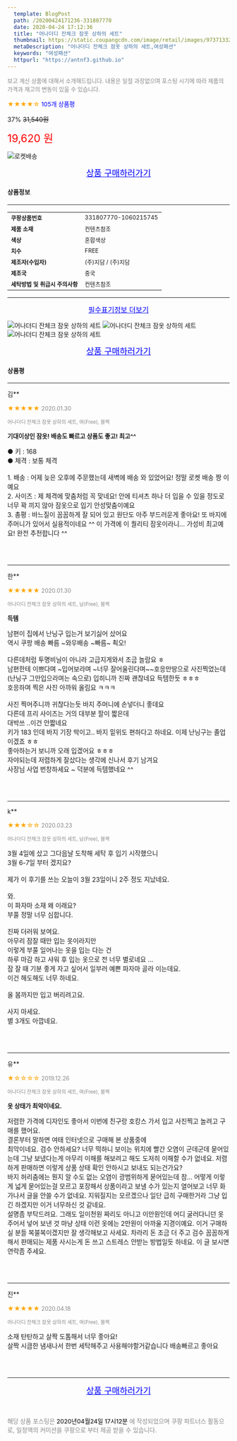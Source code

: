 ```yaml
---
  template: BlogPost
  path: /20200424171236-331807770
  date: 2020-04-24 17:12:36
  title: "어나더디 잔체크 잠옷 상하의 세트"
  thumbnail: https://static.coupangcdn.com/image/retail/images/9737133254248-a644410a-80c0-48fd-b7b7-89a4dba6efb1.jpg
  metaDescription: "어나더디 잔체크 잠옷 상하의 세트,여성패션"
  keywords: "여성패션"
  httpurl: "https://antnf3.github.io"
---
```

  
<span style="color: #888;font-size:0.8rem">보고 계신 상품에 대해서 소개해드립니다.
내용은 일절 과장없으며 포스팅 시기에 따라 제품의 가격과 재고의 변동이 있을 수 있습니다.</span>
  
<span style="color: orange;">★★★★☆</span> <span style="color: blue;font-size: 0.85rem;">105개 상품평</span>

<span style="font-size: 0.9rem">37%</span> <span style="font-size: 0.9rem">~~31,540원~~</span>

<span style="color: red;font-size: 1.5rem;">19,620 원</span>

![로켓배송](https://postfiles.pstatic.net/MjAyMDA0MTBfMjcz/MDAxNTg2NDQ1OTAwMDc5.1T-Iy6-X12_V8iyof2OtSqUCu6urPUUOnjG41kbMy_kg.c1eqxaGayJ1XX0TGV24QXbZg9dvQ9C_dYZx39G_Z7Wog.PNG.cigshop2/rocket_logo.png?type=w773)

<p align="center"><a href="http://me2.do/50taFOSw" style="font-size: 1.2rem; color: blue;">상품 구매하러가기</a></p>

#### 상품정보

---

|                  |                       |
| ---------------- | --------------------- |
| **<span style="font-size:0.8rem;">쿠팡상품번호</span>** | <span style="font-size:0.8rem;">331807770-1060215745</span> |
| **<span style="font-size:0.8rem;">제품 소재</span>**    | <span style="font-size:0.8rem;">컨텐츠참조</span>        |
| **<span style="font-size:0.8rem;">색상</span>**    | <span style="font-size:0.8rem;">혼합색상</span>        |
| **<span style="font-size:0.8rem;">치수</span>**    | <span style="font-size:0.8rem;">FREE</span>        |
| **<span style="font-size:0.8rem;">제조자(수입자)</span>**    | <span style="font-size:0.8rem;">(주)지담 / (주)지담</span>        |
| **<span style="font-size:0.8rem;">제조국</span>**    | <span style="font-size:0.8rem;">중국</span>        |
| **<span style="font-size:0.8rem;">세탁방법 및 취급시 주의사항</span>**    | <span style="font-size:0.8rem;">컨텐츠참조</span>        |




---

<p align="center"><a href="http://me2.do/50taFOSw" style="font-size: 1rem; color: blue;">필수표기정보 더보기</a></p>

![어나더디 잔체크 잠옷 상하의 세트](http://thumbnail9.coupangcdn.com/thumbnails/remote/q89/image/retail/images/64581244693257-8ffe388e-8201-443c-b66e-51ebbf6730e1.jpg)
![어나더디 잔체크 잠옷 상하의 세트](http://thumbnail9.coupangcdn.com/thumbnails/remote/q89/image/retail/images/64581244693257-8ffe388e-8201-443c-b66e-51ebbf6730e1.jpg)
![어나더디 잔체크 잠옷 상하의 세트](http://thumbnail6.coupangcdn.com/thumbnails/remote/q89/image/retail/images/2019/11/06/16/0/23d50502-f9d3-4e4b-bcf2-9b74c85f5b0e.jpg)

<p align="center"><a href="http://me2.do/50taFOSw" style="font-size: 1.2rem; color: blue;">상품 구매하러가기</a></p>

#### 상품평
  
---
  
김**
    
<span style="color: orange;">★★★★★</span> <span style="font-size:0.8rem;color: #888;">2020.01.30</span>
    
<span style="color: #888;font-size:0.7rem">어나더디 잔체크 잠옷 상하의 세트, 여(Free), 블랙</span>
    
<span style="font-size:0.85rem">**기대이상인 잠옷! 배송도 빠르고 상품도 좋고! 최고^^**</span>
    
<span style="font-size: 0.9rem;">● 키   : 168<br/>● 체격 : 보통 체격<br/><br/>1. 배송 : 어제 늦은 오후에 주문했는데 새벽에 배송 와 있었어요! 정말 로켓 배송 짱 이예요 <br/>2. 사이즈 : 제 체격에 맞춤처럼 꼭 맞네요! 안에 티셔츠 하나 더 입을 수 있을 정도로 너무 꽉 끼지 않아 잠옷으로 입기 안성맞춤이예요 <br/>3. 총평 : 바느질이 꼼꼼하게 잘 되어 있고 원단도 아주 부드러운게 좋아요! 또 바지에 주머니가 있어서 실용적이네요 ^^ 이 가격에 이 퀄리티 잠옷이라니... 가성비 최고예요! 완전 추천합니다 ^^</span>
    
<br>
<br>

---
  
한**
    
<span style="color: orange;">★★★★★</span> <span style="font-size:0.8rem;color: #888;">2020.01.30</span>
    
<span style="color: #888;font-size:0.7rem">어나더디 잔체크 잠옷 상하의 세트, 남(Free), 블랙</span>
    
<span style="font-size:0.85rem">**득템**</span>
    
<span style="font-size: 0.9rem;">남편이 집에서 난닝구 입는거 보기싫어 샀어요<br/>역시 쿠팡 배송 빠름 ~와우배송 ~빠름~ 쵝오!<br/><br/>다른데처럼 투명비닐이 아니라 고급지게와서 조금 놀람요 ㅎ<br/>남편한테 이쁘다며 ~입어보라며 ~너무 잘어울린다며~~호응만땅으로 사진찍었는데 (난닝구 그만입으라며는 속으로) 입히니까 진짜 괜찮네요 득템한듯 ㅎㅎㅎ<br/>호응하며 찍은 사진 아까워 올림요 ㅋㅋㅋ<br/><br/>사진 찍어주니까 귀찮다는듯 바지 주머니에 손넣더니 좋데요<br/>다른데 프리 사이즈는 거의 대부분 팔이 짧은데<br/>대박쓰 ..이건 안짧네요 <br/>키가 183 인데 바지 기장 딱이고.. 바지 밑위도 편하다고 하네요. 이제 난닝구는 졸업이겠죠 ㅎㅎ<br/>좋아하는거 보니까 오래 입겠어요 ㅎㅎㅎ <br/>자야되는데 저렴하게 잘샀다는 생각에 신나서 후기 남겨요<br/>사장님 사업 번창하세요 ~ 덕분에 득템했네요 ^^</span>
    
<br>
<br>

---
  
k**
    
<span style="color: orange;">★★★☆☆</span> <span style="font-size:0.8rem;color: #888;">2020.03.23</span>
    
<span style="color: #888;font-size:0.7rem">어나더디 잔체크 잠옷 상하의 세트, 남(Free), 블랙</span>
    

    
<span style="font-size: 0.9rem;">3월 4일에 샀고 그다음날 도착해 세탁 후 입기 시작했으니<br/>3월 6-7일 부터 겠지요? <br/><br/>제가 이 후기를 쓰는 오늘이 3월 23일이니 2주 정도 지났네요.<br/><br/>와.<br/>이 파자마 소재 왜 이래요?<br/>부풀 정말 너무 심합니다.<br/><br/>진짜 더러워 보여요. <br/>아무리 잠잘 때만 입는 옷이라지만 <br/>이렇게 부풀 일어나는 옷을 입는 다는 건<br/>하루 마감 하고 샤워 후 입는 옷으로 전 너무 별로네요 ...<br/>잠 잘 때 기분 좋게 자고 싶어서 일부러 예쁜 파자마 골라 이는데요. <br/>이건 해도해도 너무 하네요.<br/><br/>올 봄까지만 입고 버리려고요.<br/><br/>사지 마세요.<br/>별 3개도 아깝네요.</span>
    
<br>
<br>

---
  
유**
    
<span style="color: orange;">★☆☆☆☆</span> <span style="font-size:0.8rem;color: #888;">2019.12.26</span>
    
<span style="color: #888;font-size:0.7rem">어나더디 잔체크 잠옷 상하의 세트, 여(Free), 블랙</span>
    
<span style="font-size:0.85rem">**옷 상태가 최악이네요.**</span>
    
<span style="font-size: 0.9rem;">저렴한 가격에 디자인도 좋아서 이번에 친구랑 호캉스 가서 입고 사진찍고 놀려고 구매를 했어요. <br/>결론부터 말하면 여태 인터넷으로 구매해 본 상품중에<br/>최악이네요. 검수 안하세요? 너무 떡하니 보이는 위치에 빨간 오염이 군데군데 묻어있는데 그냥 보냈다는게 아무리 이해를 해보려고 해도 도저히 이해할 수가 없네요. 저렴하게 판매하면 이렇게 상품 상태 확인 안하시고 보내도 되는건가요? <br/>바지 허리춤에는 뭔지 알 수도 없는 오염이 광범위하게 묻어있는데 참... 어떻게 이렇게 넓게 묻어있는걸 모르고 포장해서 상품이라고 보낼 수가 있는지 열어보고 너무 화가나서 글을 안쓸 수가 없네요. 지워질지는 모르겠으나 일단 급히 구매한거라 그냥 입긴 하겠지만 이거 너무하신 것 같네요. <br/>설명좀 부탁드려요. 그래도 일이천원 짜리도 아니고 이만원인데 어디 굴러다니던 옷 주어서 넣어 보낸 것 마냥 상태 이런 옷에는 2만원이 아까울 지경이예요. 이거 구매하실 분들 복불복이겠지만 잘 생각해보고 사세요. 차라리 돈 조금 더 주고 검수 꼼꼼하게 해서 판매되는 제품 사시는게 돈 쓰고 스트레스 안받는 방법일듯 하네요. 이 글 보시면 연락좀 주세요.</span>
    
<br>
<br>

---
  
진**
    
<span style="color: orange;">★★★★★</span> <span style="font-size:0.8rem;color: #888;">2020.04.18</span>
    
<span style="color: #888;font-size:0.7rem">어나더디 잔체크 잠옷 상하의 세트, 여(Free), 블랙</span>
    

    
<span style="font-size: 0.9rem;">소재 탄탄하고 살짝 도톰해서 너무 좋아요!<br/>살짝 시큼한 냄새나서 한번 세탁해주고 사용해야할거같습니다 배송빠르고 좋아요</span>
    
<br>
<br>


  
---
  
<p align="center"><a href="http://me2.do/50taFOSw" style="font-size: 1.2rem; color: blue;">상품 구매하러가기</a></p>
  
<br>
  
<span style="font-size: 0.85rem; color: #888;">해당 상품 포스팅은 <span style="color: #000;"> 2020년04월24일 17시12분 </span> 에 작성되었으며 쿠팡 파트너스 활동으로, 일정액의 커미션을 쿠팡으로 부터 제공 받을 수 있습니다.</span>